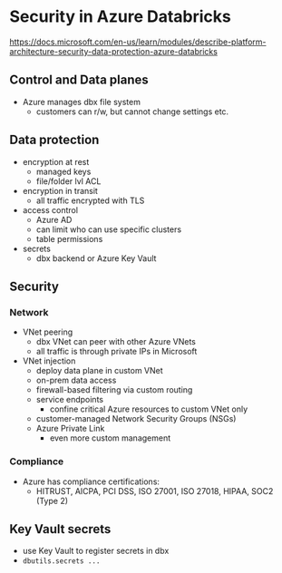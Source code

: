 # Security in Azure Databricks
<https://docs.microsoft.com/en-us/learn/modules/describe-platform-architecture-security-data-protection-azure-databricks>

## Control and Data planes
- Azure manages dbx file system
  - customers can r/w, but cannot change settings etc.

## Data protection
- encryption at rest
  - managed keys
  - file/folder lvl ACL
- encryption in transit
  - all traffic encrypted with TLS
- access control
  - Azure AD
  - can limit who can use specific clusters
  - table permissions
- secrets
  - dbx backend or Azure Key Vault

## Security
### Network
- VNet peering
  - dbx VNet can peer with other Azure VNets
  - all traffic is through private IPs in Microsoft
- VNet injection
  - deploy data plane in custom VNet
  - on-prem data access
  - firewall-based filtering via custom routing
  - service endpoints
    - confine critical Azure resources to custom VNet only
  - customer-managed Network Security Groups (NSGs)
  - Azure Private Link
    - even more custom management
### Compliance
- Azure has compliance certifications:
  - HITRUST, AICPA, PCI DSS, ISO 27001, ISO 27018, HIPAA, SOC2 (Type 2)

## Key Vault secrets
- use Key Vault to register secrets in dbx
- `dbutils.secrets ...`